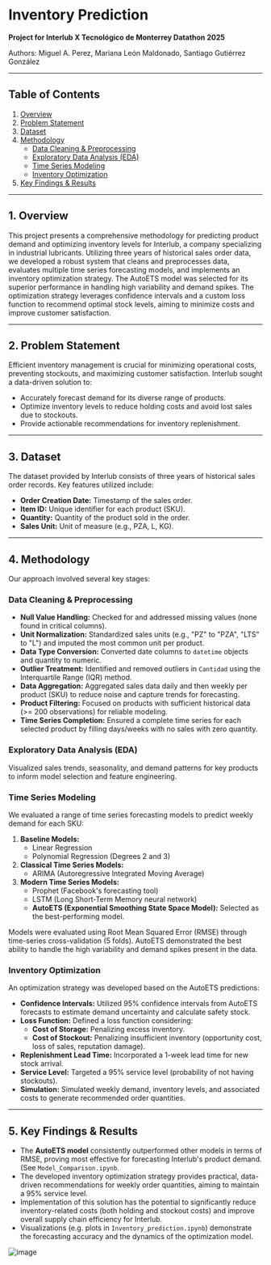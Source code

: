 # Inventory Prediction

**Project for Interlub X Tecnológico de Monterrey Datathon 2025**

Authors: Miguel A. Perez, Mariana León Maldonado, Santiago Gutiérrez González

---

## Table of Contents
1.  [Overview](#overview)
2.  [Problem Statement](#problem-statement)
3.  [Dataset](#dataset)
4.  [Methodology](#methodology)
    *   [Data Cleaning & Preprocessing](#data-cleaning--preprocessing)
    *   [Exploratory Data Analysis (EDA)](#exploratory-data-analysis-eda)
    *   [Time Series Modeling](#time-series-modeling)
    *   [Inventory Optimization](#inventory-optimization)
5.  [Key Findings & Results](#key-findings--results)

---

## 1. Overview

This project presents a comprehensive methodology for predicting product demand and optimizing inventory levels for Interlub, a company specializing in industrial lubricants. Utilizing three years of historical sales order data, we developed a robust system that cleans and preprocesses data, evaluates multiple time series forecasting models, and implements an inventory optimization strategy. The AutoETS model was selected for its superior performance in handling high variability and demand spikes. The optimization strategy leverages confidence intervals and a custom loss function to recommend optimal stock levels, aiming to minimize costs and improve customer satisfaction.

---

## 2. Problem Statement

Efficient inventory management is crucial for minimizing operational costs, preventing stockouts, and maximizing customer satisfaction. Interlub sought a data-driven solution to:
*   Accurately forecast demand for its diverse range of products.
*   Optimize inventory levels to reduce holding costs and avoid lost sales due to stockouts.
*   Provide actionable recommendations for inventory replenishment.

---

## 3. Dataset

The dataset provided by Interlub consists of three years of historical sales order records. Key features utilized include:
*   **Order Creation Date:** Timestamp of the sales order.
*   **Item ID:** Unique identifier for each product (SKU).
*   **Quantity:** Quantity of the product sold in the order.
*   **Sales Unit:** Unit of measure (e.g., PZA, L, KG).

---

## 4. Methodology

Our approach involved several key stages:

### Data Cleaning & Preprocessing
*   **Null Value Handling:** Checked for and addressed missing values (none found in critical columns).
*   **Unit Normalization:** Standardized sales units (e.g., "PZ" to "PZA", "LTS" to "L") and imputed the most common unit per product.
*   **Data Type Conversion:** Converted date columns to `datetime` objects and quantity to numeric.
*   **Outlier Treatment:** Identified and removed outliers in `Cantidad` using the Interquartile Range (IQR) method.
*   **Data Aggregation:** Aggregated sales data daily and then weekly per product (SKU) to reduce noise and capture trends for forecasting.
*   **Product Filtering:** Focused on products with sufficient historical data (>= 200 observations) for reliable modeling.
*   **Time Series Completion:** Ensured a complete time series for each selected product by filling days/weeks with no sales with zero quantity.

### Exploratory Data Analysis (EDA)
Visualized sales trends, seasonality, and demand patterns for key products to inform model selection and feature engineering.

### Time Series Modeling
We evaluated a range of time series forecasting models to predict weekly demand for each SKU:
1.  **Baseline Models:**
    *   Linear Regression
    *   Polynomial Regression (Degrees 2 and 3)
2.  **Classical Time Series Models:**
    *   ARIMA (Autoregressive Integrated Moving Average)
3.  **Modern Time Series Models:**
    *   Prophet (Facebook's forecasting tool)
    *   LSTM (Long Short-Term Memory neural network)
    *   **AutoETS (Exponential Smoothing State Space Model):** Selected as the best-performing model.

Models were evaluated using Root Mean Squared Error (RMSE) through time-series cross-validation (5 folds). AutoETS demonstrated the best ability to handle the high variability and demand spikes present in the data.

### Inventory Optimization
An optimization strategy was developed based on the AutoETS predictions:
*   **Confidence Intervals:** Utilized 95% confidence intervals from AutoETS forecasts to estimate demand uncertainty and calculate safety stock.
*   **Loss Function:** Defined a loss function considering:
    *   **Cost of Storage:** Penalizing excess inventory.
    *   **Cost of Stockout:** Penalizing insufficient inventory (opportunity cost, loss of sales, reputation damage).
*   **Replenishment Lead Time:** Incorporated a 1-week lead time for new stock arrival.
*   **Service Level:** Targeted a 95% service level (probability of not having stockouts).
*   **Simulation:** Simulated weekly demand, inventory levels, and associated costs to generate recommended order quantities.

---

## 5. Key Findings & Results

*   The **AutoETS model** consistently outperformed other models in terms of RMSE, proving most effective for forecasting Interlub's product demand. (See `Model_Comparison.ipynb`.
*   The developed inventory optimization strategy provides practical, data-driven recommendations for weekly order quantities, aiming to maintain a 95% service level.
*   Implementation of this solution has the potential to significantly reduce inventory-related costs (both holding and stockout costs) and improve overall supply chain efficiency for Interlub.
*   Visualizations (e.g. plots in `Inventory_prediction.ipynb`) demonstrate the forecasting accuracy and the dynamics of the optimization model.

![image](https://github.com/user-attachments/assets/62526d33-6219-4bb6-ada6-943a1d798bbf)

